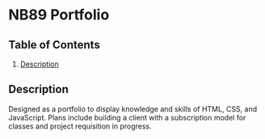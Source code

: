 # NB89 Portfolio

## Table of Contents

1. [Description](#Description)

## Description

Designed as a portfolio to display knowledge and skills of HTML, CSS, and JavaScript. Plans include building a client with a subscription model for classes and project requisition in progress. 

